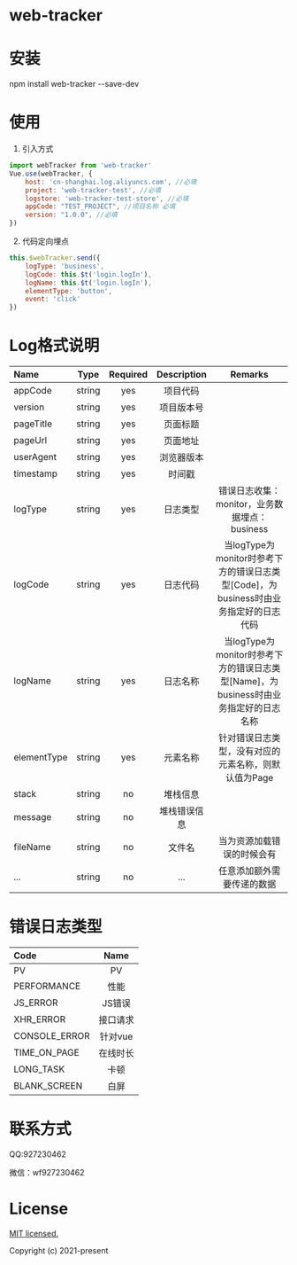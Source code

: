 # web-tracker

# 安装

npm install web-tracker --save-dev

# 使用

1. 引入方式

``` javascript
import webTracker from 'web-tracker'
Vue.use(webTracker, {
    host: 'cn-shanghai.log.aliyuncs.com', //必填
    project: 'web-tracker-test', //必填
    logstore: 'web-tracker-test-store', //必填
    appCode: "TEST_PROJECT", //项目名称 必填
    version: "1.0.0", //必填
})
```

2. 代码定向埋点

``` javascript
this.$webTracker.send({
    logType: 'business',
    logCode: this.$t('login.logIn'),
    logName: this.$t('login.logIn'),
    elementType: 'button',
    event: 'click'
})
```

# Log格式说明

| Name        |   Type   | Required  | Description                      |  **Remarks**                                                                      |
| :----       | :------: | :-------: | :------------------------:       | :----------------:                                                                |
| appCode     |  string  |    yes    | 项目代码                          |                                                                                   |
| version     |  string  |    yes    | 项目版本号                        |                                                                                   |
| pageTitle   |  string  |    yes    | 页面标题                          |                                                                                   |
| pageUrl     |  string  |    yes    | 页面地址                          |                                                                                   |
| userAgent   |  string  |    yes    | 浏览器版本                        |                                                                                   |
| timestamp   |  string  |    yes    | 时间戳                            |                                                                                   | 
| logType     |  string  |    yes    | 日志类型                          |  错误日志收集：monitor，业务数据埋点：business                                       |
| logCode     |  string  |    yes    | 日志代码                          |  当logType为monitor时参考下方的错误日志类型[Code]，为business时由业务指定好的日志代码  |
| logName     |  string  |    yes    | 日志名称                          |  当logType为monitor时参考下方的错误日志类型[Name]，为business时由业务指定好的日志名称  |
| elementType |  string  |    yes    | 元素名称                          |  针对错误日志类型，没有对应的元素名称，则默认值为Page                                  |
| stack       |  string  |    no     | 堆栈信息                          |                                                                                  |
| message     |  string  |    no     | 堆栈错误信息                      |                                                                                  |
| fileName    |  string  |    no     | 文件名                            |  当为资源加载错误的时候会有                                       |  
| ... |  string  |    no     | ... |  任意添加额外需要传递的数据                            |   

# 错误日志类型

| Code          |   Name     |
| :----         |  :------:  |
| PV            |  PV        |
| PERFORMANCE   |  性能      |
| JS_ERROR      |  JS错误    |
| XHR_ERROR     |  接口请求  |
| CONSOLE_ERROR |  针对vue   |
| TIME_ON_PAGE  |  在线时长  |
| LONG_TASK     |  卡顿      |
| BLANK_SCREEN  |  白屏      |

# 联系方式

QQ:927230462  

微信：wf927230462

# License

[MIT licensed. ](https://opensource.org/licenses/MIT)  

Copyright (c) 2021-present
